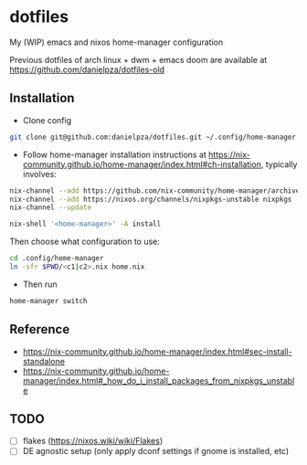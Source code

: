 # dotfiles

My (WIP) emacs and nixos home-manager configuration

Previous dotfiles of arch linux + dwm + emacs doom are available at https://github.com/danielpza/dotfiles-old

## Installation

- Clone config

```sh
git clone git@github.com:danielpza/dotfiles.git ~/.config/home-manager
```

- Follow home-manager installation instructions at https://nix-community.github.io/home-manager/index.html#ch-installation, typically involves:

```sh
nix-channel --add https://github.com/nix-community/home-manager/archive/master.tar.gz home-manager
nix-channel --add https://nixos.org/channels/nixpkgs-unstable nixpkgs
nix-channel --update

nix-shell '<home-manager>' -A install
```

Then choose what configuration to use:

```sh
cd .config/home-manager
ln -sfr $PWD/<c1|c2>.nix home.nix
```

- Then run

```sh
home-manager switch
```

## Reference

- https://nix-community.github.io/home-manager/index.html#sec-install-standalone
- https://nix-community.github.io/home-manager/index.html#_how_do_i_install_packages_from_nixpkgs_unstable

## TODO

- [ ] flakes (https://nixos.wiki/wiki/Flakes)
- [ ] DE agnostic setup (only apply dconf settings if gnome is installed, etc)
